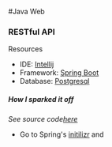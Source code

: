 #Java Web

### RESTful API
Resources
- IDE: [Intellij](#)
- Framework: [Spring Boot](#)
- Database: [Postgresql](#)

##### How I sparked it off
*See source code[here](#)*

- Go to Spring's [initilizr](https://start.spring.io/) and
 
